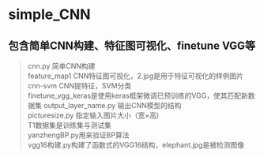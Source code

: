 # simple_CNN
## 包含简单CNN构建、特征图可视化、finetune VGG等
>cnn.py  简单CNN构建  
feature_map1  CNN特征图可视化，2.jpg是用于特征可视化的样例图片  
cnn-svm  CNN提特征，SVM分类  
finetune_vgg_keras是使用keras框架微调已预训练的VGG，使其匹配新数据集
output_layer_name.py 输出CNN模型的结构  
picturesize.py 指定输入图片大小（宽×高)    
T1数据集是训练集与测试集  
yanzhengBP.py用来验证BP算法  
vgg16构建.py构建了函数式的VGG16结构，elephant.jpg是被检测图像

